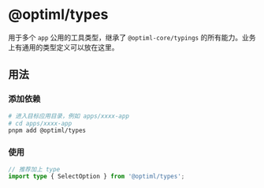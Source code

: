 # @optiml/types

用于多个 `app` 公用的工具类型，继承了 `@optiml-core/typings` 的所有能力。业务上有通用的类型定义可以放在这里。

## 用法

### 添加依赖

```bash
# 进入目标应用目录，例如 apps/xxxx-app
# cd apps/xxxx-app
pnpm add @optiml/types
```

### 使用

```ts
// 推荐加上 type
import type { SelectOption } from '@optiml/types';
```
